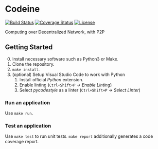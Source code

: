 # Codeine

[![Build Status](https://travis-ci.org/marax27/Codeine.svg?branch=master)](https://travis-ci.org/marax27/Codeine)
[![Coverage Status](https://coveralls.io/repos/github/marax27/Codeine/badge.svg)](https://coveralls.io/github/marax27/Codeine)
[![License](https://img.shields.io/badge/License-BSD%203--Clause-blue.svg)](https://opensource.org/licenses/BSD-3-Clause)

Computing over Decentralized Network, with P2P

## Getting Started

0. Install necessary software such as Python3 or Make.
1. Clone the repository.
2. `make install`.
3. (optional) Setup Visual Studio Code to work with Python
    1. Install official *Python* extension.
    2. Enable linting (`Ctrl+Shift+P` → *Enable Linting*)
    3. Select *pycodestyle* as a linter (`Ctrl+Shift+P` → *Select Linter*)

### Run an application
Use `make run`.

### Test an application
Use `make test` to run unit tests. `make report` additionally generates a code coverage report.

